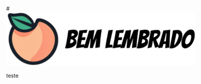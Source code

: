 #![Image](https://github.com/ViniciusWessner/BemLembrado/blob/main/BemLembrado/Assets.xcassets/logo.imageset/logo.png?raw=true)

teste

